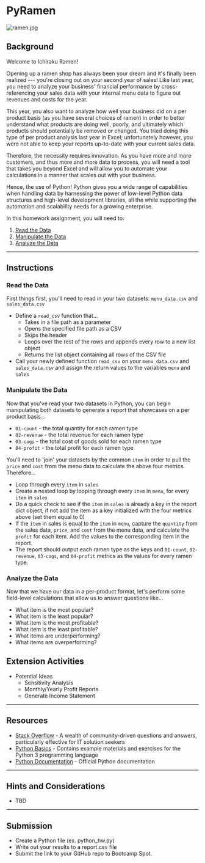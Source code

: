 # PyRamen

![ramen.jpg](Images/ramen.jpg)

## Background

Welcome to Ichiraku Ramen! 

Opening up a ramen shop has always been your dream and it's finally been realized --- you're closing out on your second year of sales! Like last year, you need to analyze your business' financial performance by cross-referencing your sales data with your internal menu data to figure out revenues and costs for the year. 

This year, you also want to analyze how well your business did on a per product basis (as you have several choices of ramen) in order to better understand what products are doing well, poorly, and ultimately which products should potentially be removed or changed. You tried doing this type of per product analysis last year in Excel; unfortunately however, you were not able to keep your reports up-to-date with your current sales data.

Therefore, the necessity requires innovation. As you have more and more customers, and thus more and more data to process, you will need a tool that takes you beyond Excel and will allow you to automate your calculations in a manner that scales out with your business. 

Hence, the use of Python! Python gives you a wide range of capabilities when handling data by harnessing the power of low-level Python data structures and high-level development libraries, all the while supporting the automation and scalability needs for a growing enterprise.

In this homework assignment, you will need to:

1. [Read the Data](#Read-in-the-Data)
2. [Manipulate the Data](#Group-the-Data)
3. [Analyze the Data](#Analyze-the-Data)

- - -

## Instructions

### Read the Data

First things first, you'll need to read in your two datasets: `menu_data.csv` and `sales_data.csv`

* Define a `read_csv` function that...
  * Takes in a file path as a parameter
  * Opens the specified file path as a CSV
  * Skips the header
  * Loops over the rest of the rows and appends every row to a new list object 
  * Returns the list object containing all rows of the CSV file
* Call your newly defined function `read_csv` on your `menu_data.csv` and `sales_data.csv` and assign the return values to the variables `menu` and `sales`

### Manipulate the Data

Now that you've read your two datasets in Python, you can begin manipulating both datasets to generate a report that showcases on a per product basis...

* `01-count` - the total quantity for each ramen type
* `02-revenue` - the total revenue for each ramen type
* `03-cogs` - the total cost of goods sold for each ramen type 
* `04-profit` - the total profit for each ramen type
    

You'll need to 'join' your datasets by the common `item` in order to pull the `price` and `cost` from the menu data to calculate the above four metrics.
Therefore...

* Loop through every `item` in `sales`
* Create a nested loop by looping through every `item` in `menu`, for every `item` in `sales` 
* Do a quick check to see if the `item` in `sales` is already a key in the report dict object, if not add the item as a key initialized with
  the four metrics above (set them equal to 0)
* If the `item` in sales is equal to the `item` in `menu`, capture the `quantity` from the sales data, `price`, and `cost` from the menu data, and calculate the `profit` for each item.
  Add the values to the corresponding item in the report.
* The report should output each ramen type as the keys and `01-count`, `02-revenue`, `03-cogs`, and `04-profit` metrics as the values for every ramen type.

### Analyze the Data

Now that we have our data in a per-product format, let's perform some field-level calculations that allow us to answer questions like...

* What item is the most popular?
* What item is the least popular?
* What item is the most profitable?
* What item is the least profitable?
* What items are underperforming?
* What items are overperforming? 



## Extension Activities

* Potential Ideas
  * Sensitivity Analysis
  * Monthly/Yearly Profit Reports
  * Generate Income Statement

- - -

## Resources

* [Stack Overflow](https://www.stackoverflow.com) - A wealth of community-driven questions and answers, particularly effective for IT solution seekers
* [Python Basics](https://pythonbasics.org/) - Contains example materials and exercises for the Python 3 programming language
* [Python Documentation](https://docs.python.org/3/) - Official Python documentation

- - -

## Hints and Considerations

* TBD

- - -

## Submission

* Create a Python file (ex. python_hw.py)
* Write out your results to a report.csv file
* Submit the link to your GitHub repo to Bootcamp Spot.